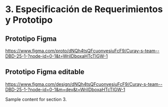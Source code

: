 # 3. Especificación de Requerimientos y Prototipo
## Prototipo Figma 
https://www.figma.com/proto/dNQh4tsQFcuonvesiuFcF9/Curay-s-team--DBD-25-1-?node-id=0-1&t=WriIDboxaHTcTIGW-1
## Prototipo Figma editable
https://www.figma.com/design/dNQh4tsQFcuonvesiuFcF9/Curay-s-team--DBD-25-1-?node-id=0-1&m=dev&t=WriIDboxaHTcTIGW-1


Sample content for section 3.
